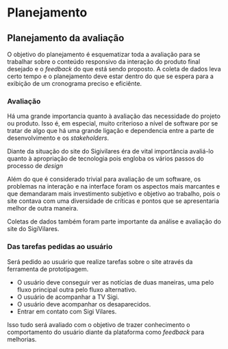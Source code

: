 # Planejamento

## Planejamento da avaliação

O objetivo do planejamento é esquematizar toda a avaliação para se trabalhar sobre o conteúdo responsivo da interação do produto final desejado e o _feedback_ do que está sendo proposto. A coleta de dados leva certo tempo e o planejamento deve estar dentro do que se espera para a exibição de um cronograma preciso e eficiênte.

### Avaliação

Há uma grande importancia quanto à avaliação das necessidade do projeto ou produto. Isso é, em especial, muito criterioso a nível de software por se tratar de algo que há uma grande ligação e dependencia entre a parte de desenvolvimento e os _stakeholders_.

Diante da situação do site do Sigivilares éra de vital importância avaliá-lo quanto à apropriação de tecnologia pois engloba os vários passos do processo de _design_ 

Além do que é considerado trivial para avaliação de um software, os problemas na interação e na interface foram os aspectos mais marcantes e que demandaram mais investimento subjetivo e objetivo ao trabalho, pois o site contava com uma diversidade de críticas e pontos que se apresentaria melhor de outra maneira.

Coletas de dados também foram parte importante da análise e avaliação do site do SigiVilares.

### Das tarefas pedidas ao usuário

Será pedido ao usuário que realize tarefas sobre o site através da ferramenta de prototipagem.
- O usuário deve conseguir ver as notícias de duas maneiras, uma pelo fluxo principal outra pelo fluxo alternativo.
- O usuário de acompanhar a TV Sigi.
- O usuário deve acompanhar os desaparecidos.
- Entrar em contato com Sigi Vilares.

Isso tudo será avaliado com o objetivo de trazer conhecimento o comportamento do usuário diante da plataforma como _feedback_ para melhorias.